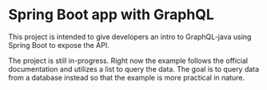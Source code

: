 # Spring Boot app with GraphQL

This project is intended to give developers an intro to GraphQL-java using Spring Boot to expose the API. 

The project is still in-progress. Right now the example follows the official documentation and utilizes a list to query the data. The goal is to query data from a database instead so that the example is more practical in nature.